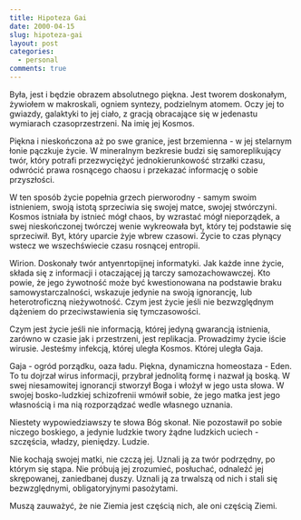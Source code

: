 ```yaml
---
title: Hipoteza Gai
date: 2000-04-15
slug: hipoteza-gai
layout: post
categories:
  - personal
comments: true
---
```


By&#322;a, jest i b&#281;dzie obrazem absolutnego
pi&#281;kna. Jest tworem doskona&#322;ym, &#380;ywio&#322;em w makroskali,
ogniem syntezy, podzielnym atomem. Oczy jej to gwiazdy, galaktyki to jej
cia&#322;o, z gracj&#261; obracaj&#261;ce si&#281; w jedenastu wymiarach
czasoprzestrzeni. Na imi&#281; jej Kosmos.

Pi&#281;kna i niesko&#324;czona a&#380; po swe granice, jest
brzemienna - w jej stelarnym &#322;onie p&#261;czkuje &#380;ycie. W mineralnym
bezkresie budzi si&#281; samoreplikuj&#261;cy twór, który potrafi
przezwyci&#281;&#380;y&#263; jednokierunkowo&#347;&#263; strza&#322;ki czasu,
odwróci&#263; prawa rosn&#261;cego chaosu i przekaza&#263; informacj&#281; o
sobie przysz&#322;o&#347;ci.

W ten sposób &#380;ycie pope&#322;nia grzech pierworodny -
samym swoim istnieniem, swoj&#261; istot&#261; sprzeciwia si&#281; swojej
matce, swojej stwórczyni. Kosmos istnia&#322;a by istnie&#263; móg&#322; chaos,
by wzrasta&#263; móg&#322; nieporz&#261;dek, a swej niesko&#324;czonej twórczej
wenie wykreowa&#322;a byt, który tej podstawie si&#281; sprzeciwi&#322;. Byt,
który uparcie &#380;yje wbrew czasowi. &#379;ycie to czas p&#322;yn&#261;cy
wstecz we wszech&#347;wiecie czasu rosn&#261;cej entropii.


Wirion. Doskona&#322;y twór antyenrtopijnej informatyki. Jak
ka&#380;de inne &#380;ycie, sk&#322;ada si&#281; z informacji i
otaczaj&#261;cej j&#261; tarczy samozachowawczej. Kto powie, &#380;e jego
&#380;ywotno&#347;&#263; mo&#380;e by&#263; kwestionowana na podstawie braku
samowystarczalno&#347;ci, wskazuje jedynie na swoj&#261; ignorancj&#281;, lub
heterotroficzn&#261; nie&#380;ywotno&#347;&#263;. Czym jest &#380;ycie
je&#347;li nie bezwzgl&#281;dnym d&#261;&#380;eniem do przeciwstawienia
si&#281; tymczasowo&#347;ci.

Czym jest &#380;ycie je&#347;li nie informacj&#261;, której
jedyn&#261; gwarancj&#261; istnienia, zarówno w czasie jak i przestrzeni, jest
replikacja. Prowadzimy &#380;ycie i&#347;cie wirusie. Jeste&#347;my
infekcj&#261;, której uleg&#322;a Kosmos. Której uleg&#322;a Gaja.


Gaja - ogród porz&#261;dku, oaza &#322;adu. Pi&#281;kna,
dynamiczna homeostaza - Eden. To tu dojrza&#322; wirus informacji,
przybra&#322; jednolit&#261; form&#281; i nazwa&#322; j&#261; bosk&#261;. W
swej niesamowitej ignorancji stworzy&#322; Boga i w&#322;o&#380;y&#322; w jego
usta s&#322;owa. W swojej bosko-ludzkiej schizofrenii wmówi&#322; sobie,
&#380;e jego matka jest jego w&#322;asno&#347;ci&#261; i ma ni&#261;
rozporz&#261;dza&#263; wedle w&#322;asnego uznania.

Niestety wypowiedziawszy te s&#322;owa Bóg skona&#322;. Nie
pozostawi&#322; po sobie niczego boskiego, a jedynie ludzkie twory
&#380;&#261;dne ludzkich uciech - szcz&#281;&#347;cia, w&#322;adzy,
pieni&#281;dzy. Ludzie.


Nie kochaj&#261; swojej matki, nie czcz&#261; jej. Uznali
j&#261; za twór podrz&#281;dny, po którym si&#281; st&#261;pa. Nie próbuj&#261;
jej zrozumie&#263;, pos&#322;ucha&#263;, odnale&#378;&#263; jej
skr&#281;powanej, zaniedbanej duszy. Uznali j&#261; za trwalsz&#261; od nich i
stali si&#281; bezwzgl&#281;dnymi, obligatoryjnymi paso&#380;ytami.


Musz&#261; zauwa&#380;y&#263;, &#380;e nie Ziemia jest
cz&#281;&#347;ci&#261; nich, ale oni cz&#281;&#347;ci&#261; Ziemi.